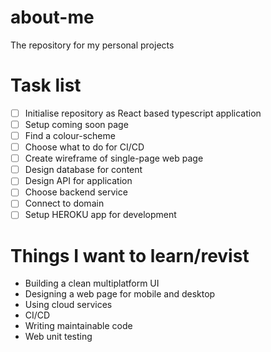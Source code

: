 # about-me
The repository for my personal projects

# Task list
- [ ] Initialise repository as React based typescript application
- [ ] Setup coming soon page
- [ ] Find a colour-scheme
- [ ] Choose what to do for CI/CD
- [ ] Create wireframe of single-page web page
- [ ] Design database for content
- [ ] Design API for application
- [ ] Choose backend service
- [ ] Connect to domain
- [ ] Setup HEROKU app for development

# Things I want to learn/revist
- Building a clean multiplatform UI
- Designing a web page for mobile and desktop
- Using cloud services
- CI/CD
- Writing maintainable code
- Web unit testing
